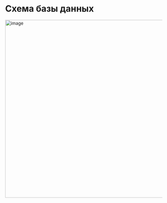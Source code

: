 # Схема базы данных
<img width="569" alt="image" src="https://user-images.githubusercontent.com/88451270/208406616-ef2001f6-8fb3-44f2-973e-1d2194831c22.png">
